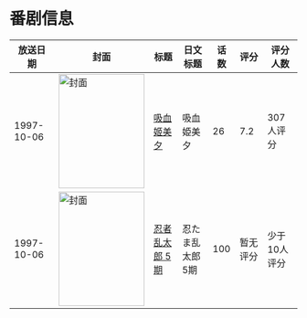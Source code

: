 # 番剧信息

|放送日期|封面|标题|日文标题|话数|评分|评分人数|
|---|---|---|---|---|---|---|
|1997-10-06|<img src="//lain.bgm.tv/pic/cover/c/4e/46/4466_ffTwn.jpg" alt="封面" style="width:150px;height:200px;object-fit:cover;">|[吸血姬美夕](https://bangumi.tv/subject/4466)|吸血姫美夕|26|7.2|307人评分|
|1997-10-06|<img src="//lain.bgm.tv/pic/cover/c/46/39/161683_v43Tb.jpg" alt="封面" style="width:150px;height:200px;object-fit:cover;">|[忍者乱太郎 5期](https://bangumi.tv/subject/161683)|忍たま乱太郎 5期|100|暂无评分|少于10人评分|
